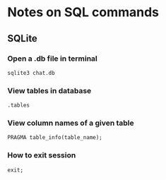# Notes on SQL commands

## SQLite

### Open a .db file in terminal
`sqlite3 chat.db`

### View tables in database
`.tables`

### View column names of a given table
`PRAGMA table_info(table_name);`

### How to exit session
`exit;`
